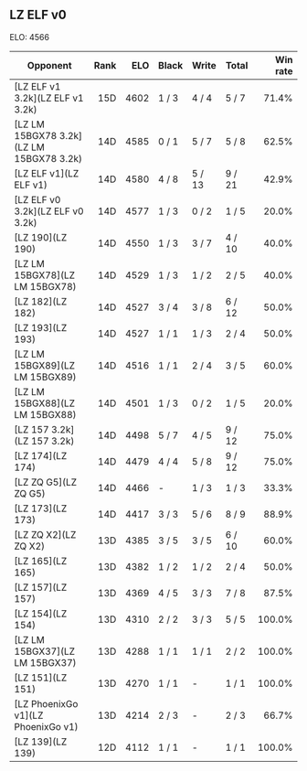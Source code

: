 ## LZ ELF v0 ##

ELO: 4566

Opponent | Rank | ELO | Black | Write | Total | Win rate
---------|-----:|----:|-------|-------|-------|-------:
[LZ ELF v1 3.2k](LZ ELF v1 3.2k) | 15D | 4602 | 1 / 3 | 4 / 4 | 5 / 7 | 71.4%
[LZ LM 15BGX78 3.2k](LZ LM 15BGX78 3.2k) | 14D | 4585 | 0 / 1 | 5 / 7 | 5 / 8 | 62.5%
[LZ ELF v1](LZ ELF v1) | 14D | 4580 | 4 / 8 | 5 / 13 | 9 / 21 | 42.9%
[LZ ELF v0 3.2k](LZ ELF v0 3.2k) | 14D | 4577 | 1 / 3 | 0 / 2 | 1 / 5 | 20.0%
[LZ 190](LZ 190) | 14D | 4550 | 1 / 3 | 3 / 7 | 4 / 10 | 40.0%
[LZ LM 15BGX78](LZ LM 15BGX78) | 14D | 4529 | 1 / 3 | 1 / 2 | 2 / 5 | 40.0%
[LZ 182](LZ 182) | 14D | 4527 | 3 / 4 | 3 / 8 | 6 / 12 | 50.0%
[LZ 193](LZ 193) | 14D | 4527 | 1 / 1 | 1 / 3 | 2 / 4 | 50.0%
[LZ LM 15BGX89](LZ LM 15BGX89) | 14D | 4516 | 1 / 1 | 2 / 4 | 3 / 5 | 60.0%
[LZ LM 15BGX88](LZ LM 15BGX88) | 14D | 4501 | 1 / 3 | 0 / 2 | 1 / 5 | 20.0%
[LZ 157 3.2k](LZ 157 3.2k) | 14D | 4498 | 5 / 7 | 4 / 5 | 9 / 12 | 75.0%
[LZ 174](LZ 174) | 14D | 4479 | 4 / 4 | 5 / 8 | 9 / 12 | 75.0%
[LZ ZQ G5](LZ ZQ G5) | 14D | 4466 | - | 1 / 3 | 1 / 3 | 33.3%
[LZ 173](LZ 173) | 14D | 4417 | 3 / 3 | 5 / 6 | 8 / 9 | 88.9%
[LZ ZQ X2](LZ ZQ X2) | 13D | 4385 | 3 / 5 | 3 / 5 | 6 / 10 | 60.0%
[LZ 165](LZ 165) | 13D | 4382 | 1 / 2 | 1 / 2 | 2 / 4 | 50.0%
[LZ 157](LZ 157) | 13D | 4369 | 4 / 5 | 3 / 3 | 7 / 8 | 87.5%
[LZ 154](LZ 154) | 13D | 4310 | 2 / 2 | 3 / 3 | 5 / 5 | 100.0%
[LZ LM 15BGX37](LZ LM 15BGX37) | 13D | 4288 | 1 / 1 | 1 / 1 | 2 / 2 | 100.0%
[LZ 151](LZ 151) | 13D | 4270 | 1 / 1 | - | 1 / 1 | 100.0%
[LZ PhoenixGo v1](LZ PhoenixGo v1) | 13D | 4214 | 2 / 3 | - | 2 / 3 | 66.7%
[LZ 139](LZ 139) | 12D | 4112 | 1 / 1 | - | 1 / 1 | 100.0%
